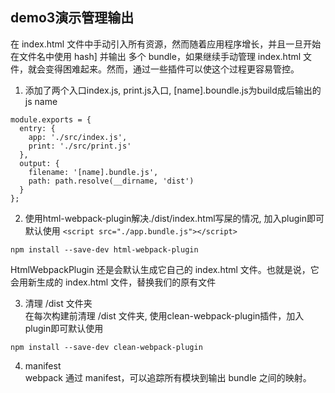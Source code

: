 ## demo3演示管理输出

在 index.html 文件中手动引入所有资源，然而随着应用程序增长，并且一旦开始 在文件名中使用 hash] 并输出 多个 bundle，如果继续手动管理 index.html 文件，就会变得困难起来。然而，通过一些插件可以使这个过程更容易管控。

1. 添加了两个入口index.js, print.js入口, [name].boundle.js为build成后输出的js name
```
module.exports = {
  entry: {
    app: './src/index.js',
    print: './src/print.js'
  },
  output: {
    filename: '[name].bundle.js',
    path: path.resolve(__dirname, 'dist')
  }
};
```

2. 使用html-webpack-plugin解决./dist/index.html写屎的情况, 加入plugin即可默认使用
`<script src="./app.bundle.js"></script>`
```
npm install --save-dev html-webpack-plugin
```
 HtmlWebpackPlugin 还是会默认生成它自己的 index.html 文件。也就是说，它会用新生成的 index.html 文件，替换我们的原有文件

 3. 清理 /dist 文件夹  
 在每次构建前清理 /dist 文件夹, 使用clean-webpack-plugin插件，加入plugin即可默认使用
 ```
 npm install --save-dev clean-webpack-plugin
 ```

 4. manifest  
 webpack 通过 manifest，可以追踪所有模块到输出 bundle 之间的映射。
